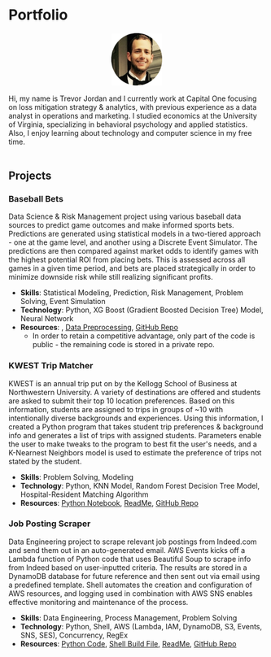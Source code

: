 # Portfolio
<p align="center"><img src="./artifacts/fancy.png" alt="headshot" width="100"/></p>

Hi, my name is Trevor Jordan and I currently work at Capital One focusing on loss mitigation strategy & analytics, with previous experience as a data analyst in operations and marketing. I studied economics at the University of Virginia, specializing in behavioral psychology and applied statistics. Also, I enjoy learning about technology and computer science in my free time.
<br><br>

## Projects

### Baseball Bets
Data Science & Risk Management project using various baseball data sources to predict game outcomes and make informed sports bets. Predictions are generated using statistical models in a two-tiered approach - one at the game level, and another using a Discrete Event Simulator. The predictions are then compared against market odds to identify games with the highest potential ROI from placing bets. This is assessed across all games in a given time period, and bets are placed strategically in order to minimize downside risk while still realizing significant profits.
- **Skills**: Statistical Modeling, Prediction, Risk Management, Problem Solving, Event Simulation
- **Technology**: Python, XG Boost (Gradient Boosted Decision Tree) Model, Neural Network
- **Resources**: , [Data Preprocessing](https://github.com/tsj7ww/baseball-public/blob/main/preprocessing.ipynb), [GitHub Repo](https://github.com/tsj7ww/baseball-public)
  - In order to retain a competitive advantage, only part of the code is public - the remaining code is stored in a private repo.

### KWEST Trip Matcher
KWEST is an annual trip put on by the Kellogg School of Business at Northwestern University. A variety of destinations are offered and students are asked to submit their top 10 location preferences. Based on this information, students are assigned to trips in groups of ~10 with intentionally diverse backgrounds and experiences. Using this information, I created a Python program that takes student trip preferences & background info and generates a list of trips with assigned students. Parameters enable the user to make tweaks to the program to best fit the user's needs, and a K-Nearnest Neighbors model is used to estimate the preference of trips not stated by the student.
- **Skills**: Problem Solving, Modeling
- **Technology**: Python, KNN Model, Random Forest Decision Tree Model, Hospital-Resident Matching Algorithm
- **Resources**: [Python Notebook](https://github.com/tsj7ww/kwest/blob/main/main.ipynb), [ReadMe](https://github.com/tsj7ww/kwest#readme), [GitHub Repo](https://github.com/tsj7ww/kwest)

### Job Posting Scraper
Data Engineering project to scrape relevant job postings from Indeed.com and send them out in an auto-generated email. AWS Events kicks off a Lambda function of Python code that uses Beautiful Soup to scrape info from Indeed based on user-inputted criteria. The results are stored in a DynamoDB database for future reference and then sent out via email using a predefined template. Shell automates the creation and configuration of AWS resources, and logging used in combination with AWS SNS enables effective monitoring and maintenance of the process.
- **Skills**: Data Engineering, Process Management, Problem Solving
- **Technology**: Python, Shell, AWS (Lambda, IAM, DynamoDB, S3, Events, SNS, SES), Concurrency, RegEx
- **Resources**: [Python Code](https://github.com/tsj7ww/indeed/blob/main/src/main.py), [Shell Build File](https://github.com/tsj7ww/indeed/blob/main/build.sh), [ReadMe](https://github.com/tsj7ww/indeed#readme), [GitHub Repo](https://github.com/tsj7ww/indeed)
